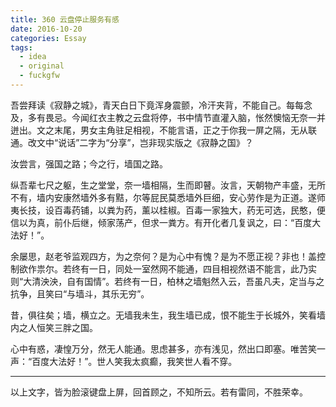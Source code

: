```yaml
---
title: 360 云盘停止服务有感
date: 2016-10-20
categories: Essay
tags:
  - idea
  - original
  - fuckgfw
---
```


吾尝拜读《寂静之城》，青天白日下竟浑身震颤，冷汗夹背，不能自己。每每念及，多有畏忌。今闻红衣主教之云盘将停，书中情节直灌入脑，怅然懊恼无奈一并迸出。文之末尾，男女主角驻足相视，不能言语，正之于你我一屏之隔，无从联通。改文中“说话”二字为“分享”，岂非现实版之《寂静之国》？

汝尝言，强国之路；今之行，墙国之路。

纵吾辈七尺之躯，生之堂堂，奈一墙相隔，生而即瞽。汝言，天朝物产丰盛，无所不有，墙内安康然墙外多有黠，尔等屁民莫悉墙外巨细，安心劳作是为正道。遂师夷长技，设百毒药铺，以粪为药，薰以桂椒。百毒一家独大，药无可选，民憨，便信以为真，前仆后继，倾家荡产，但求一粪方。有开化者几复讽之，曰：“百度大法好！”。

余屡思，赵老爷监观四方，为之奈何？是为心中有愧？是为不愿正视？非也！盖控制欲作祟尔。若终有一日，同处一室然网不能通，四目相视然语不能言，此乃实则“大清泱泱，自有国情”。若终有一日，柏林之墙魁然入云，吾虽凡夫，定当与之抗争，且笑曰“与墙斗，其乐无穷”。

昔，俱往矣；墙，横立之。无墙我未生，我生墙已成，恨不能生于长城外，笑看墙内之人恒笑三胖之国。

心中有惑，凄惶万分，然无人能通。思虑甚多，亦有浅见，然出口即塞。唯苦笑一声：“百度大法好！”。世人笑我太疯癫，我笑世人看不穿。

--------

以上文字，皆为脸滚键盘上屏，回首顾之，不知所云。若有雷同，不胜荣幸。
